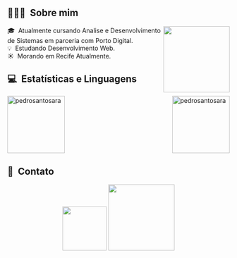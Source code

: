 ## 👨🏻‍💻 &nbsp;Sobre mim
                    
<img src="https://user-images.githubusercontent.com/59851589/178666023-5fb1bb5b-735d-4bbc-88bf-5584dcac7972.gif" align="right" height="150" width="150"></a>
                    
🎓 &nbsp;Atualmente cursando Analise e Desenvolvimento de Sistemas em parceria com Porto Digital.\
💡 &nbsp;Estudando Desenvolvimento Web.\
☀️ &nbsp;Morando em Recife Atualmente.

## 💻 &nbsp;Estatísticas e Linguagens

<div>
<img height="130em" align=˜left˜ src="https://github-readme-stats.vercel.app/api/top-langs?username=pedrosantosara&show_icons=true&theme=dark&locale=en&layout=compact" alt="pedrosantosara" />
<img height="130em" align="right" src="https://github-readme-streak-stats.herokuapp.com/?user=pedrosantosara&theme=dark" alt="pedrosantosara" />
</div>

## 📱 &nbsp;Contato

<div align="center">
<a href="https://www.linkedin.com/in/pedrohensantos/"><img width="100" src="https://img.shields.io/badge/-Pedro-blue?style=flat-square&logo=Linkedin&logoColor=white"></a>
<a href="https://github.com/login?return_to=https%3A%2F%2Fgithub.com%2Fpedrosantosara"><img width="150"src="https://img.shields.io/github/followers/pedrosantosara?label=Follow&style=social&link=https://github.com/pedrosantosara"></a>
</div>
